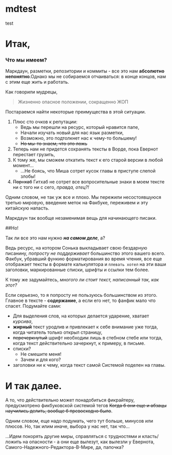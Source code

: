 # mdtest

test
# Итак, 


### Что мы имеем?


Маркдаун, разметки, репозитории и коммиты - все это нам **абсолютно непонятно**.Однако мы не собираемся отчаиваться: в конце концов, нам с этим еще жить и работать.


Как говорили мудрецы,


> Жизненно опасное положении, сокращенно ЖОП


Постараемся найти некоторые преимущества в этой ситуации.


1. Плюс сто очков к репутации:
    * Ведь мы перешли на ресурс, который нравится папе,
    * Начали изучать новый для нас язык разметки,
    * Возможно, это подтолкнет нас к чему-то большему!
    * ~~Но мы-то знаем, что это ложь~~
2. Теперь нам не придется сохранять тексты в Ворде, пока Евернот перестает грузить,
3. К тому же, мы сможем откатить текст к его старой версии в любой момент...
    * ...Не боясь, что Миша сотрет кусок главы в приступе слепой злобы!
9. ~~Порнхаб~~ Гитхаб не сотрет все вопросительные знаки в моем тексте ни с того ни с сего, *правда, отец?!*


Одним словом, не так уж все и плохо. Мы пережили несостоявшуюся третью мировую, введение меток на Факбуке, переживем и эту китайскую напасть.


Маркдаун так вообще незаменимая вещь для начинающего писаки.


##Но!


Так ли все это нам нужно ***на самом деле***, а?


Ведь ресурс, на котором Сонька выкладывает свою бездарную писанину, *попросту не поддерживает* большинство этого вашего всего. Факбук, убравший функию форматирования во время чтения, все еще отображает тексты в формате калькулятора и `плевать хотел` на эти ваши заголовки, маркированные списки, шрифты и ссылки тем более.


К тому же задумайтесь, *многого ли стоит текст, написанный так, как этот?*

Если серьезно, то я попросту не пользуюсь большинством из этого. Главное в тексте - **содержание**, а если его нет, то фанфик мало что спасет. Подумайте сами:


* Для выделения слов, на которых делается ударение, хватает *курсива*,
* **жирный** текст уродлив и привлекает к себе внимание уже тогда, когда читатель только открыл страницу,
* ~~перечеркнутый~~ шрифт необходим лишь в стебном стебе или тогда, когда текст действительно зачеркнут, к примеру, в письме.
* списки? 
    * Не смешите меня! 
    * Зачем и для кого?
* заголовки ни к чему, когда текст самой Системой поделен на главы.

И так далее.
==============


А то, что действительно может понадобиться фикрайтеру, предусмотрено фикбуковской системой тегов ~~Когда б они еще и абзацы научились делить, вообще б превосходно было~~.


Одним словом, еще надо подумать, чего тут больше, минусов или плюсов. Но, так илим иначе, выбора у нас нет, так что...


...Идем покорять другие миры, справляться с трудностями и класть/ложить на опасности - а они еще вылезут, как вылезли у Евернота, Самого-Надежного-Редактора-В-Мире, да, папочка?
